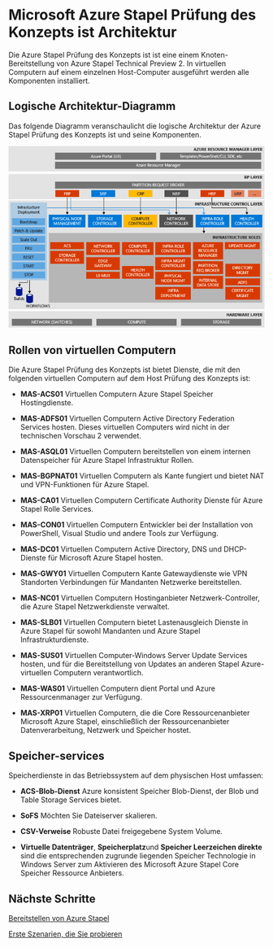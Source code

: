 <properties
    pageTitle="Microsoft Azure Stapel Nachweis des Konzepts (Prüfung des Konzepts ist) Architektur | Microsoft Azure"
    description="Anzeigen der Architektur Microsoft Azure Stapel Prüfung des Konzepts ist."
    services="azure-stack"
    documentationCenter=""
    authors="heathl17"
    manager="byronr"
    editor=""/>

<tags
    ms.service="azure-stack"
    ms.workload="na"
    ms.tgt_pltfrm="na"
    ms.devlang="na"
    ms.topic="article"
    ms.date="10/25/2016"
    ms.author="helaw"/>

# <a name="microsoft-azure-stack-poc-architecture"></a>Microsoft Azure Stapel Prüfung des Konzepts ist Architektur

Die Azure Stapel Prüfung des Konzepts ist ist eine einem Knoten-Bereitstellung von Azure Stapel Technical Preview 2. In virtuellen Computern auf einem einzelnen Host-Computer ausgeführt werden alle Komponenten installiert. 

## <a name="logical-architecture-diagram"></a>Logische Architektur-Diagramm
Das folgende Diagramm veranschaulicht die logische Architektur der Azure Stapel Prüfung des Konzepts ist und seine Komponenten.

![](media/azure-stack-architecture/image1.png)


## <a name="virtual-machine-roles"></a>Rollen von virtuellen Computern
Die Azure Stapel Prüfung des Konzepts ist bietet Dienste, die mit den folgenden virtuellen Computern auf dem Host Prüfung des Konzepts ist:

 - **MAS-ACS01** Virtuellen Computern Azure Stapel Speicher Hostingdienste.

 - **MAS-ADFS01** Virtuellen Computern Active Directory Federation Services hosten.  Dieses virtuellen Computers wird nicht in der technischen Vorschau 2 verwendet.  

 - **MAS-ASQL01**  Virtuellen Computern bereitstellen von einem internen Datenspeicher für Azure Stapel Infrastruktur Rollen.  

 - **MAS-BGPNAT01** Virtuellen Computern als Kante fungiert und bietet NAT und VPN-Funktionen für Azure Stapel.

 - **MAS-CA01** Virtuellen Computern Certificate Authority Dienste für Azure Stapel Rolle Services.

 - **MAS-CON01** Virtuellen Computern Entwickler bei der Installation von PowerShell, Visual Studio und andere Tools zur Verfügung.

 - **MAS-DC01** Virtuellen Computern Active Directory, DNS und DHCP-Dienste für Microsoft Azure Stapel hosten.

 - **MAS-GWY01** Virtuellen Computern Kante Gatewaydienste wie VPN Standorten Verbindungen für Mandanten Netzwerke bereitstellen.

 - **MAS-NC01**  Virtuellen Computern Hostinganbieter Netzwerk-Controller, die Azure Stapel Netzwerkdienste verwaltet.  

 - **MAS-SLB01**  Virtuellen Computern bietet Lastenausgleich Dienste in Azure Stapel für sowohl Mandanten und Azure Stapel Infrastrukturdienste.  

 - **MAS-SUS01**  Virtuellen Computer-Windows Server Update Services hosten, und für die Bereitstellung von Updates an anderen Stapel Azure-virtuellen Computern verantwortlich.

 - **MAS-WAS01**  Virtuellen Computern dient Portal und Azure Ressourcenmanager zur Verfügung.

 - **MAS-XRP01** Virtuellen Computern, die die Core Ressourcenanbieter Microsoft Azure Stapel, einschließlich der Ressourcenanbieter Datenverarbeitung, Netzwerk und Speicher hostet.

## <a name="storage-services"></a>Speicher-services
Speicherdienste in das Betriebssystem auf dem physischen Host umfassen:

 - **ACS-Blob-Dienst** Azure konsistent Speicher Blob-Dienst, der Blob und Table Storage Services bietet.

 - **SoFS** Möchten Sie Dateiserver skalieren.

 - **CSV-Verweise** Robuste Datei freigegebene System Volume.

 - **Virtuelle Datenträger**, **Speicherplatz**und **Speicher Leerzeichen direkte** sind die entsprechenden zugrunde liegenden Speicher Technologie in Windows Server zum Aktivieren des Microsoft Azure Stapel Core Speicher Ressource Anbieters.

## <a name="next-steps"></a>Nächste Schritte

[Bereitstellen von Azure Stapel](azure-stack-deploy.md)

[Erste Szenarien, die Sie probieren](azure-stack-first-scenarios.md)


